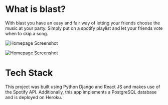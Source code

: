 # What is blast?
With blast you have an easy and fair way of letting your friends choose the music at your party. Simply put on a spotify playlist and let your friends vote when to skip a song.

![Homepage Screenshot](blast-web-app/frontend/static/images/readme1.png?raw=true "Homepage")

![Homepage Screenshot](blast-web-app/frontend/static/images/readme2.png?raw=true "Song")

# Tech Stack
This project was built using Python Django and React JS and makes use of the Spotify API. Additionally, this app implements a PostgreSQL database and is deployed on Heroku.
